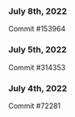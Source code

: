 ### July 8th, 2022

Commit #153964

### July 5th, 2022

Commit #314353


### July 4th, 2022

Commit #72281
